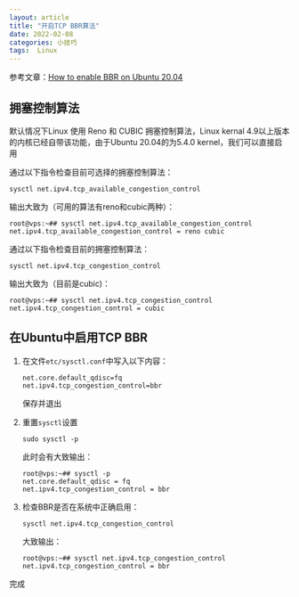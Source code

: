 ```yaml
---
layout: article
title: "开启TCP BBR算法"
date: 2022-02-08
categories: 小技巧
tags:  Linux
---
```


参考文章：[How to enable BBR on Ubuntu 20.04](https://wiki.crowncloud.net/?How_to_enable_BBR_on_Ubuntu_20_04)

## 拥塞控制算法

默认情况下Linux 使用 Reno 和 CUBIC 拥塞控制算法，Linux kernal 4.9以上版本的内核已经自带该功能，由于Ubuntu 20.04的为5.4.0 kernel，我们可以直接启用

通过以下指令检查目前可选择的拥塞控制算法：

```shell
sysctl net.ipv4.tcp_available_congestion_control
```

输出大致为（可用的算法有reno和cubic两种）：

```shell
root@vps:~## sysctl net.ipv4.tcp_available_congestion_control
net.ipv4.tcp_available_congestion_control = reno cubic
```

通过以下指令检查目前的拥塞控制算法：

```shell
sysctl net.ipv4.tcp_congestion_control
```

输出大致为（目前是cubic)：

```shell
root@vps:~## sysctl net.ipv4.tcp_congestion_control
net.ipv4.tcp_congestion_control = cubic
```

## 在Ubuntu中启用TCP BBR

1. 在文件`etc/sysctl.conf`中写入以下内容：

   ```shell
   net.core.default_qdisc=fq
   net.ipv4.tcp_congestion_control=bbr
   ```

   保存并退出
2. 重置`sysctl`设置

   ```shell
   sudo sysctl -p
   ```

   此时会有大致输出：

   ```shell
   root@vps:~## sysctl -p
   net.core.default_qdisc = fq
   net.ipv4.tcp_congestion_control = bbr
   ```

3. 检查BBR是否在系统中正确启用：

   ```shell
   sysctl net.ipv4.tcp_congestion_control
   ```

   大致输出：

   ```shell
   root@vps:~## sysctl net.ipv4.tcp_congestion_control
   net.ipv4.tcp_congestion_control = bbr
   ```

完成
